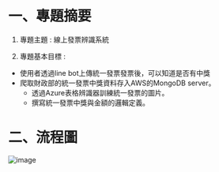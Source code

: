 一、專題摘要 
=============
1. 專題主題 : 線上發票辨識系統

2. 專題基本目標 : 
  * 使用者透過line bot上傳統一發票發票後，可以知道是否有中獎
  * 爬取財政部的統一發票中獎資料存入AWS的MongoDB server。
	* 透過Azure表格辨識器訓練統一發票的圖片。
	* 撰寫統一發票中獎與金額的邏輯定義。

二、流程圖
=============
![image](https://raw.githubusercontent.com/jack110114201/Invoice-recognition-project/88ca421b2163e1764bcaab14b56cb4b63fcdc09d/image/%E6%B5%81%E7%A8%8B.PNG)
